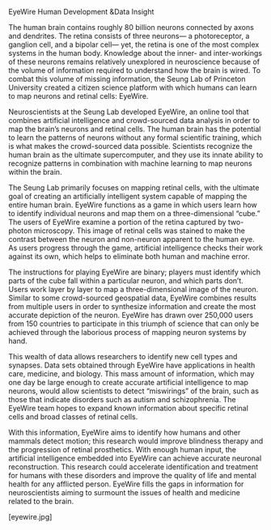 EyeWire Human Development &Data Insight

The human brain contains roughly 80 billion neurons connected by axons and dendrites. The retina consists of three neurons— a photoreceptor, a ganglion cell, and a bipolar cell— yet, the retina is one of the most complex systems in the human body. Knowledge about the inner- and inter-workings of these neurons remains relatively unexplored in neuroscience because of the volume of information required to understand how the brain is wired. To combat this volume of missing information, the Seung Lab of Princeton University created a citizen science platform with which humans can learn to map neurons and retinal cells: EyeWire. 

Neuroscientists at the Seung Lab developed EyeWire, an online tool that combines artificial intelligence and crowd-sourced data analysis in order to map the brain’s neurons and retinal cells. The human brain has the potential to learn the patterns of neurons without any formal scientific training, which is what makes the crowd-sourced data possible. Scientists recognize the human brain as the ultimate supercomputer, and they use its innate ability to recognize patterns in combination with machine learning to map neurons within the brain. 

The Seung Lab primarily focuses on mapping retinal cells, with the ultimate goal of creating an artificially intelligent system capable of mapping the entire human brain. EyeWire functions as a game in which users learn how to identify individual neurons and map them on a three-dimensional “cube.” The users of EyeWire examine a portion of the retina captured by two-photon microscopy. This image of retinal cells was stained to make the contrast between the neuron and non-neuron apparent to the human eye. As users progress through the game, artificial intelligence checks their work against its own, which helps to eliminate both human and machine error. 

The instructions for playing EyeWire are binary; players must identify which parts of the cube fall within a particular neuron, and which parts don’t. Users work layer by layer to map a three-dimensional image of the neuron. Similar to some crowd-sourced geospatial data, EyeWire combines results from multiple users in order to synthesize information and create the most accurate depiction of the neuron. EyeWire has drawn over 250,000 users from 150 countries to participate in this triumph of science that can only be achieved through the laborious process of mapping neuron systems by hand.

This wealth of data allows researchers to identify new cell types and synapses. Data sets obtained through EyeWire have applications in health care, medicine, and biology. This mass amount of information, which may one day be large enough to create accurate artificial intelligence to map neurons, would allow scientists to detect “miswirings” of the brain, such as those that indicate disorders such as autism and schizophrenia. The EyeWire team hopes to expand known information about specific retinal cells and broad classes of retinal cells. 

With this information, EyeWire aims to identify how humans and other mammals detect motion; this research would improve blindness therapy and the progression of retinal prosthetics. With enough human input, the artificial intelligence embedded into EyeWire can achieve accurate neuronal reconstruction. This research could accelerate identification and treatment for humans with these disorders and improve the quality of life and mental health for any afflicted person. EyeWire fills the gaps in information for neuroscientists aiming to surmount the issues of health and medicine related to the brain. 

[eyewire.jpg]
